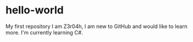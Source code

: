 # hello-world
My first repository
I am Z3r04h, I am new to GitHub and would like to learn more. I'm currently learning C#. 
